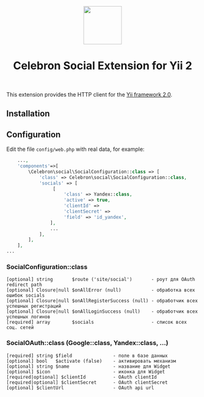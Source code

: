 <p align="center">
    <a href="https://github.com/yiisoft" target="_blank">
        <img src="https://avatars0.githubusercontent.com/u/993323" height="100px">
    </a>
    <h1 align="center">Celebron Social Extension for Yii 2</h1>
    <br/>
</p>

This extension provides the HTTP client for the [Yii framework 2.0](http://www.yiiframework.com).


Installation
------------


Configuration
-------------
Edit the file `config/web.php` with real data, for example:
```php
    ...,
    'components'=>[
        \Celebron\social\SocialConfiguration::class => [
            'class' => Celebron\social\SocialConfiguration::class,
            'socials' => [
                 [
                     'class' => Yandex::class,
                     'active' => true,
                     'clientId' => 
                     'clientSecret' => 
                     'field' => 'id_yandex',
                ],
                ...    
            ],  
        ],
    ],
...
```

### SocialConfiguration::class
    [optional] string       $route ('site/social')       - роут для OAuth redirect path   
    [optional] Closure|null $onAllError (null)           - обработка всех ошибок socials
    [optional] Closure|null $onAllRegisterSuccess (null) - обработчик всех успешных регистраций
    [optional] Closure|null $onAllLoginSuccess (null)    - обработчик всех успешных логинов
    [required] array        $socials                     - список всех соц. сетей 

### SocialOAuth::class    (Google::class, Yandex::class, ...)
    [required] string $field               - поле в базе данных
    [optional] bool   $activate (false)    - активировать механизм
    [optional] string $name                - название для Widget
    [optional] $icon                       - иконка для Widget 
    [required|optional] $clientId          - OAuth clientId
    [required|optional] $clientSecret      - OAuth clientSecret
    [optional] $clientUrl                  - OAuth api url
